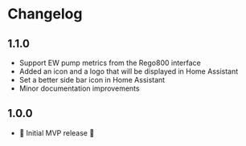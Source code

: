 # Changelog

## 1.1.0
- Support EW pump metrics from the Rego800 interface
- Added an icon and a logo that will be displayed in Home Assistant
- Set a better side bar icon in Home Assistant
- Minor documentation improvements

## 1.0.0
- 🚀 Initial MVP release 🚀